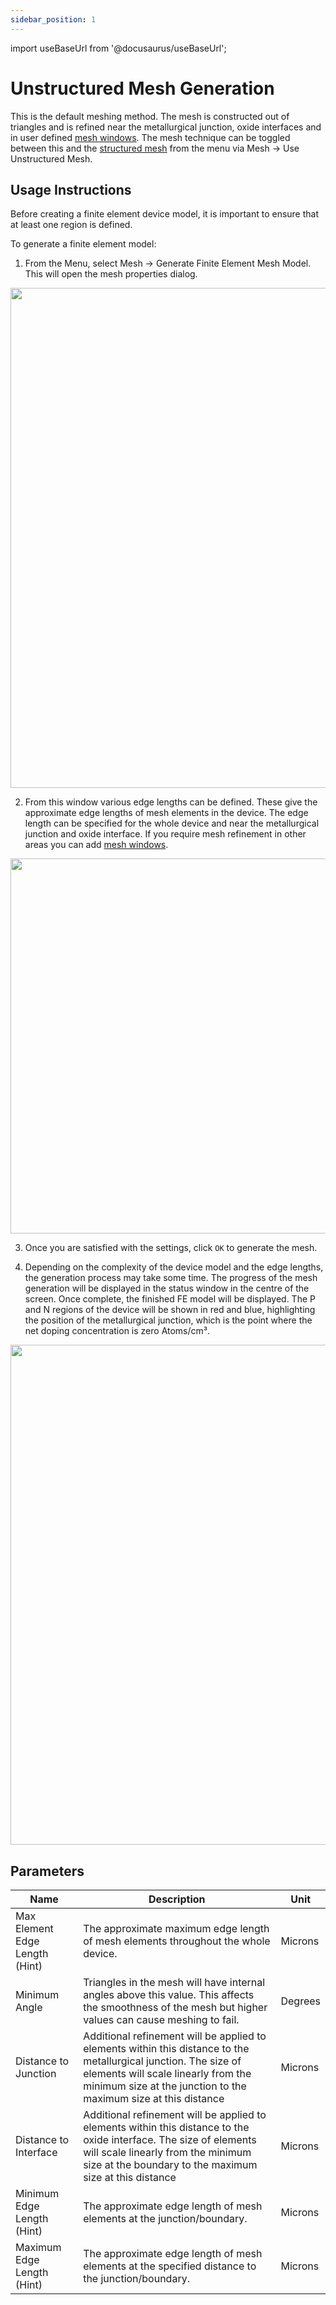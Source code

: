 ```yaml
---
sidebar_position: 1
---
```


import useBaseUrl from '@docusaurus/useBaseUrl';

# Unstructured Mesh Generation
This is the default meshing method. 
The mesh is constructed out of triangles and is refined near the metallurgical junction, oxide interfaces and in user defined [mesh windows](/device-editor/finite-element-mesh/mesh-windows).
The mesh technique can be toggled between this and the [structured mesh](/device-editor/finite-element-mesh/mesh-generation) from the menu via Mesh -> Use Unstructured Mesh.

## Usage Instructions
Before creating a finite element device model, it is important to ensure that at least one region is defined.

To generate a finite element model:
1. From the Menu, select Mesh -> Generate Finite Element Mesh Model. This will open the mesh properties dialog.

<p align="center">
  <img src={useBaseUrl('img/device-editor/finite-element-mesh/triangular-mesh-generation/01.png')} width="800"/>
</p>

2. From this window various edge lengths can be defined. These give the approximate edge lengths of mesh elements in the device.
   The edge length can be specified for the whole device and near the metallurgical junction and oxide interface.
   If you require mesh refinement in other areas you can add [mesh windows](/device-editor/finite-element-mesh/mesh-windows).

<p align="center">
  <img src={useBaseUrl('img/device-editor/finite-element-mesh/triangular-mesh-generation/02.png')} width="600"/>
</p>

3. Once you are satisfied with the settings, click `OK` to generate the mesh.

4. Depending on the complexity of the device model and the edge lengths, the generation process may take some time.
   The progress of the mesh generation will be displayed in the status window in the centre of the screen.
   Once complete, the finished FE model will be displayed.
   The P and N regions of the device will be shown in red and blue, highlighting the position of the metallurgical junction, which is the point where the net doping concentration is zero Atoms/cm³.

<p align="center">
  <img src={useBaseUrl('img/device-editor/finite-element-mesh/triangular-mesh-generation/03.png')} width="800"/>
</p>

## Parameters

<div class="properties-table">

| Name                           | Description                                                                                                                                            | Unit      |
|--------------------------------|--------------------------------------------------------------------------------------------------------------------------------------------------------|-----------|
| Max Element Edge Length (Hint) | The approximate maximum edge length of mesh elements throughout the whole device.                                                                      | Microns   |
| Minimum Angle                  | Triangles in the mesh will have internal angles above this value. This affects the smoothness of the mesh but higher values can cause meshing to fail. | Degrees   |
| Distance to Junction           | Additional refinement will be applied to elements within this distance to the metallurgical junction. The size of elements will scale linearly from the minimum size at the junction to the maximum size at this distance  | Microns |
| Distance to Interface          | Additional refinement will be applied to elements within this distance to the oxide interface. The size of elements will scale linearly from the minimum size at the boundary to the maximum size at this distance          | Microns |
| Minimum Edge Length (Hint)     | The approximate edge length of mesh elements at the junction/boundary.                                                                                 | Microns   |
| Maximum Edge Length (Hint)     | The approximate edge length of mesh elements at the specified distance to the junction/boundary.                                                       | Microns   |

</div>
